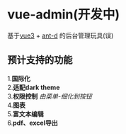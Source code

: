 # vue-admin(开发中)

基于[vue3]("https://cn.vuejs.org/") + [ant-d]("https://www.antdv.com/docs/vue/introduce-cn") 的后台管理玩具(误)

## 预计支持的功能

1.**国际化**<br>
2.**适配dark theme**<br>
3.**权限控制** *由菜单-细化到按钮*<br>
4.**图表**<br>
5.**富文本编辑**<br>
6.**pdf、excel导出**<br>